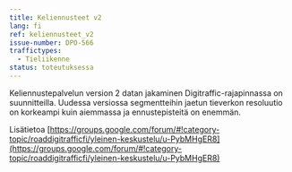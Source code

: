 ```yaml
---
title: Keliennusteet v2
lang: fi
ref: keliennusteet_v2
issue-number: DPO-566
traffictypes:
  - Tieliikenne
status: toteutuksessa
---
```


Keliennustepalvelun version 2 datan jakaminen Digitraffic-rajapinnassa on suunnitteilla. Uudessa versiossa segmentteihin jaetun tieverkon resoluutio on korkeampi kuin aiemmassa ja ennustepisteitä on enemmän.

Lisätietoa [https://groups.google.com/forum/#!category-topic/roaddigitrafficfi/yleinen-keskustelu/u-PybMHgER8](https://groups.google.com/forum/#!category-topic/roaddigitrafficfi/yleinen-keskustelu/u-PybMHgER8)